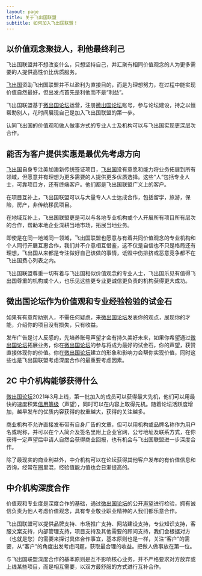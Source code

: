 ```yaml
---
layout: page
title: 关于飞出国联盟
subtitle: 如何加入飞出国联盟！
---
```


## 以价值观念聚拢人，利他最终利己

飞出国联盟并不想改变什么，只想坚持自己，并汇聚有相同价值观念的人为更多需要的人提供高性价比优质服务。

[飞出国]资助飞出国联盟并不以盈利为直接目的，而是为理想努力，在过程中能实现价值自然最好，但出发点首先是利他而不是“利益”。

飞出国联盟基于[微出国论坛]运营，注册[微出国论坛]账号，参与论坛建设，持之以恒帮助别人，花时间展现自己是加入飞出国联盟的第一步。

认同飞出国的价值观和做人做事方式的专业人士及机构可以与飞出国实现更深层次合作。

## 能否为客户提供实惠是最优先考虑方向

[飞出国]自身专注美加澳新传统签证项目，[飞出国]没有意愿和能力将业务拓展到所有领域，但愿意并有理想为更多需要的人提供更多优质选择。这些“人”包括专业人士，可靠项目方，还有终端客户。他们都是飞出国联盟广义上的客户。

在项目互补上，飞出国联盟可以与大量专人人士达成合作，包括留学，旅游，保险，房产，非传统移民项目。

在地域互补上，飞出国联盟更是可以与各地专业机构或个人开展所有项目所有层次的合作，帮助本地企业深耕当地市场，拓展当地业务。

即使是在同一地域同一领域，飞出国联盟也愿意与有着共同价值观念的专业机构和个人同行开展互惠合作，我们并不介意相互借鉴，这不仅是自信也不只是格局还有理想，飞出国从来都是专注做好自己该做的事情，诋毁中伤排挤或恶意竞争都不在飞出国费心列表之内。

飞出国联盟尊重一切有着与飞出国相似价值观念的专业人士，飞出国乐见有值得飞出国尊重的机构或个人，也乐见这些更专业更诚信更负责的机构获得更大成功。

## 微出国论坛作为价值观和专业经验检验的试金石

如果有有意帮助别人，不需任何疑虑，来[微出国论坛]发表你的观点，展现你的才能，介绍你的项目没有损失，只有收益。

发布广告是讨人反感的，先培养账号声望才会有持久美好未来，如果你希望通过[微出国论坛]拓展业务，你在[微出国论坛]的参与将成为最好的试金石，你的声望，获赞直接体现你的价值。你在[微出国论坛]建立的形象和影响力会帮你实现价值，同时这些也是飞出国联盟考虑深度合作的最重要考虑因素。

## 2C 中介机构能够获得什么

[微出国论坛]2021年3月上线，第一批加入的成员可以获得最大先机，他们可以用最快的速度积累[信用等级]（声望），同时可以在内容上取得先机。随着论坛活跃度增加，越早发布的优质内容获得的权重越大，获得的关注越多。

商业机构不允许直接发布带有自身广告的文章，但可以用机构或品牌名称作为用户名或昵称，并可以在个人简介及签名里附上企业官网，公号地址及联系方式，在你获得一定声望后申请人自然会获得商业回报，也有机会与飞出国联盟进一步深度合作。

除了最现实的商业利益外，中介机构可以在论坛获得其他客户发布的有价值信息和咨询，经常在圈里混，经验值能力值也会日渐提高的。

## 中介机构深度合作

价值观和专业度是深度合作的基础，通过[微出国论坛]的公开[声望]进行检验，拥有诚信负责为他人考虑价值观念，具有专业敬业职业精神的人我们都乐意合作。

飞出国联盟可以提供品牌支持、市场推广支持、网站建设支持，专业知识支持，客服文案支持，内部管理支持，项目支持及其他需要的顾问支持，我们会根据对方（也就是您）的需要来探讨具体合作事宜，基本原则也是一样，关注“客户”的需要，从“客户”的角度出发考虑问题，获取最合理的收益。把做人做事放在第一位。

与飞出国联盟深度合作的基本原则是互不影响核心业务，并不严格要求对方放弃或上线某些项目，而是相互需要，以双方最舒服的方式进行互补合作。

[微出国论坛]: https://bbs.veryvisa.com/signup
[飞出国论坛]: https://bbs.fcgvisa.com/signup
[飞出国]: https://www.flyabroadvisa.com/
[飞出国（flyabroad）]: https://www.flyabroadvisa.com/
[信用等级]: https://bbs.veryvisa.com/t/regular-trust-level-3/8
[声望]: https://bbs.veryvisa.com/t/regular-trust-level-3/8